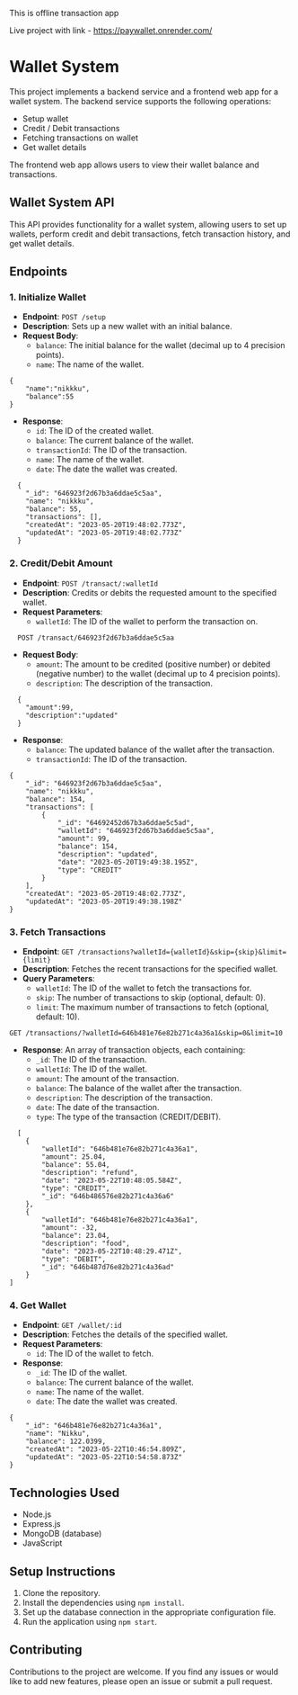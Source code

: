 This is offline transaction app

Live project with link - https://paywallet.onrender.com/

# Wallet System
This project implements a backend service and a frontend web app for a wallet system. The backend service supports the following operations:

- Setup wallet
- Credit / Debit transactions
- Fetching transactions on wallet
- Get wallet details

The frontend web app allows users to view their wallet balance and transactions.
## Wallet System API

This API provides functionality for a wallet system, allowing users to set up wallets, perform credit and debit transactions, fetch transaction history, and get wallet details.

## Endpoints

### 1. Initialize Wallet

- **Endpoint**: `POST /setup`
- **Description**: Sets up a new wallet with an initial balance.
- **Request Body**:
  - `balance`: The initial balance for the wallet (decimal up to 4 precision points).
  - `name`: The name of the wallet.
```
{
    "name":"nikkku",
    "balance":55
}
```
- **Response**:
  - `id`: The ID of the created wallet.
  - `balance`: The current balance of the wallet.
  - `transactionId`: The ID of the transaction.
  - `name`: The name of the wallet.
  - `date`: The date the wallet was created.
```
  {
    "_id": "646923f2d67b3a6ddae5c5aa",
    "name": "nikkku",
    "balance": 55,
    "transactions": [],
    "createdAt": "2023-05-20T19:48:02.773Z",
    "updatedAt": "2023-05-20T19:48:02.773Z"
  }

```

### 2. Credit/Debit Amount

- **Endpoint**: `POST /transact/:walletId`
- **Description**: Credits or debits the requested amount to the specified wallet.
- **Request Parameters**:
  - `walletId`: The ID of the wallet to perform the transaction on.
```
  POST /transact/646923f2d67b3a6ddae5c5aa
```
- **Request Body**:
  - `amount`: The amount to be credited (positive number) or debited (negative number) to the wallet (decimal up to 4 precision points).
  - `description`: The description of the transaction.

```
  {
    "amount":99,
    "description":"updated"
  }
```
- **Response**:
  - `balance`: The updated balance of the wallet after the transaction.
  - `transactionId`: The ID of the transaction.

```
{
    "_id": "646923f2d67b3a6ddae5c5aa",
    "name": "nikkku",
    "balance": 154,
    "transactions": [
        {
            "_id": "64692452d67b3a6ddae5c5ad",
            "walletId": "646923f2d67b3a6ddae5c5aa",
            "amount": 99,
            "balance": 154,
            "description": "updated",
            "date": "2023-05-20T19:49:38.195Z",
            "type": "CREDIT"
        }
    ],
    "createdAt": "2023-05-20T19:48:02.773Z",
    "updatedAt": "2023-05-20T19:49:38.198Z"
}
```

### 3. Fetch Transactions

- **Endpoint**: `GET /transactions?walletId={walletId}&skip={skip}&limit={limit}`
- **Description**: Fetches the recent transactions for the specified wallet.
- **Query Parameters**:
  - `walletId`: The ID of the wallet to fetch the transactions for.
  - `skip`: The number of transactions to skip (optional, default: 0).
  - `limit`: The maximum number of transactions to fetch (optional, default: 10).
```
GET /transactions/?walletId=646b481e76e82b271c4a36a1&skip=0&limit=10
```
- **Response**: An array of transaction objects, each containing:
  - `_id`: The ID of the transaction.
  - `walletId`: The ID of the wallet.
  - `amount`: The amount of the transaction.
  - `balance`: The balance of the wallet after the transaction.
  - `description`: The description of the transaction.
  - `date`: The date of the transaction.
  - `type`: The type of the transaction (CREDIT/DEBIT).

```
  [
    {
        "walletId": "646b481e76e82b271c4a36a1",
        "amount": 25.04,
        "balance": 55.04,
        "description": "refund",
        "date": "2023-05-22T10:48:05.584Z",
        "type": "CREDIT",
        "_id": "646b486576e82b271c4a36a6"
    },
    {
        "walletId": "646b481e76e82b271c4a36a1",
        "amount": -32,
        "balance": 23.04,
        "description": "food",
        "date": "2023-05-22T10:48:29.471Z",
        "type": "DEBIT",
        "_id": "646b487d76e82b271c4a36ad"
    }
]
```

### 4. Get Wallet

- **Endpoint**: `GET /wallet/:id`
- **Description**: Fetches the details of the specified wallet.
- **Request Parameters**:
  - `id`: The ID of the wallet to fetch.
- **Response**:
  - `_id`: The ID of the wallet.
  - `balance`: The current balance of the wallet.
  - `name`: The name of the wallet.
  - `date`: The date the wallet was created.
```
{
    "_id": "646b481e76e82b271c4a36a1",
    "name": "Nikku",
    "balance": 122.0399,
    "createdAt": "2023-05-22T10:46:54.809Z",
    "updatedAt": "2023-05-22T10:54:58.873Z"
}
```

## Technologies Used

- Node.js
- Express.js
- MongoDB (database)
- JavaScript

## Setup Instructions

1. Clone the repository.
2. Install the dependencies using `npm install`.
3. Set up the database connection in the appropriate configuration file.
4. Run the application using `npm start`.

## Contributing

Contributions to the project are welcome. If you find any issues or would like to add new features, please open an issue or submit a pull request.




